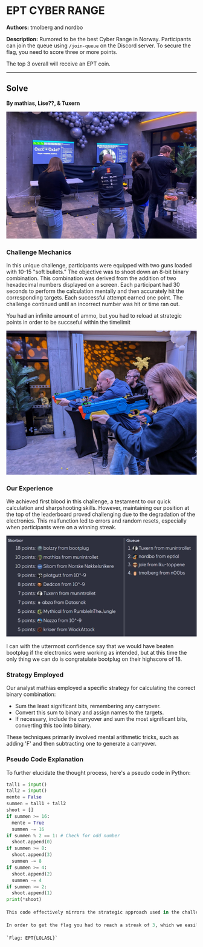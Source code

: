 # EPT CYBER RANGE
**Authors:** tmolberg and nordbo

**Description:**
Rumored to be the best Cyber Range in Norway. Participants can join the queue using `/join-queue` on the Discord server. To secure the flag, you need to score three or more points. 

The top 3 overall will receive an EPT coin.

---

## Solve
**By mathias, Lise??, & Tuxern**

![Shooter2](shooter2.png)

### Challenge Mechanics
In this unique challenge, participants were equipped with two guns loaded with 10-15 "soft bullets." The objective was to shoot down an 8-bit binary combination. This combination was derived from the addition of two hexadecimal numbers displayed on a screen. Each participant had 30 seconds to perform the calculation mentally and then accurately hit the corresponding targets. Each successful attempt earned one point. The challenge continued until an incorrect number was hit or time ran out.

You had an infinite amount of ammo, but you had to reload at strategic points in order to be succseful within the timelimit

![Shooter1](shoot1.jpg)

### Our Experience
We achieved first blood in this challenge, a testament to our quick calculation and sharpshooting skills. However, maintaining our position at the top of the leaderboard proved challenging due to the degradation of the electronics. This malfunction led to errors and random resets, especially when participants were on a winning streak.

![Shooter3](highscore3.png)

I can with the uttermost confidence say that we would have beaten bootplug if the electronics were working as intended, but at this time the only thing we can do is congratulate bootplug on their highscore of 18.

### Strategy Employed
Our analyst mathias employed a specific strategy for calculating the correct binary combination: 

- Sum the least significant bits, remembering any carryover.
- Convert this sum to binary and assign names to the targets.
- If necessary, include the carryover and sum the most significant bits, converting this too into binary.

These techniques primarily involved mental arithmetic tricks, such as adding 'F' and then subtracting one to generate a carryover.

### Pseudo Code Explanation
To further elucidate the thought process, here's a pseudo code in Python:

```python
tall1 = input()
tall2 = input()
mente = False
summen = tall1 + tall2
shoot = []
if summen >= 16:
  mente = True
  summen -= 16
if summen % 2 == 1: # Check for odd number
  shoot.append(0)
if summen >= 8:
  shoot.append(3)
  summen -= 8
if summen >= 4:
  shoot.append(2)
  summen -= 4
if summen >= 2:
  shoot.append(1)
print(*shoot)

This code effectively mirrors the strategic approach used in the challenge, facilitating the rapid computation and decision-making necessary to excel.

In order to get the flag you had to reach a streak of 3, which we easily did by employing our state of the art tactics. 

`Flag: EPT{LOLASL}`

